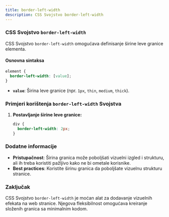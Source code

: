 ```yaml
---
title: border-left-width
description: CSS Svojstvo border-left-width
---
```


### CSS Svojstvo `border-left-width`

CSS Svojstvo `border-left-width` omogućava definisanje širine leve granice elementa.

#### Osnovna sintaksa

```css
element {
  border-left-width: [value];
}
```

- **`value`**: Širina leve granice (npr. `1px`, `thin`, `medium`, `thick`).

### Primjeri korištenja `border-left-width` Svojstva

1. **Postavljanje širine leve granice:**

   ```css
   div {
     border-left-width: 2px;
   }
   ```

### Dodatne informacije

- **Pristupačnost**: Širina granica može poboljšati vizuelni izgled i strukturu, ali ih treba koristiti pažljivo kako ne bi ometale korisnike.
- **Best practices**: Koristite širinu granica da poboljšate vizuelnu strukturu stranice.

### Zaključak

CSS Svojstvo `border-left-width` je moćan alat za dodavanje vizuelnih efekata na web stranice. Njegova fleksibilnost omogućava kreiranje složenih granica sa minimalnim kodom.
